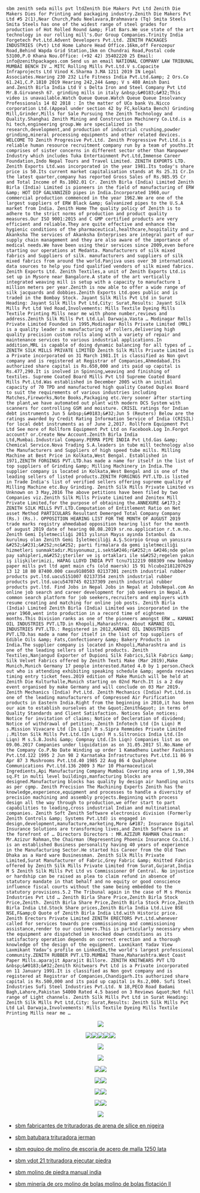 
```
sbm zenith seda mills pvt ltdZenith Die Makers Pvt Ltd Zenith Die Makers Dies for Printing and packaging industry.Zenith Die Makers Pvt Ltd #5 2(1),Near Church,Padu Neelavara,Brahmavara (Tq) Smita Steels Smita Steels has one of the widest range of steel grades for production of Hot Rolled Round &amp; Flat Bars.We use state of the art technology in our rolling mill's.Our Group Companies.Trinity India Forgetech Pvt.Ltd.Advent Developers Pvt.Ltd. ZENITH PACKAGES INDUSTRIES (Pvt) Ltd Home Lahore Head Office.16km,off Ferozepur Road,Behind Wapda Grid Station,1km on Chundrai Road,Postal code 53100,P.O Khana Nou.Office: (+92 42) 35402220 25 Email: info@zenithpackages.com Send us an email NATIONAL COMPANY LAW TRIBUNAL MUMBAI BENCH IV … MITC Rolling Mills Pvt.Ltd.V s.Capacite Infraprojects Ltd Vinod K.Sharma 3.MA 1211 2019 IN Legal Associates.Hearing 230 232 Life Fitness India Pvt.Ltd.&amp; 2 Ors.Co 61.241,C.P.1810 2019 Hearing 242,244 &amp; V s 408 Amish Dani and.Zenith Birla India Ltd V s Delta Iron and Steel Company Pvt Ltd Mr.B.Girvanesh 67. grinding mills in italy &nbsp;&#0183;&#32;This video is unavailable.Watch Queue Queue.Watch Queue Queue Insolvancy Professionals 14 02 2018 : In the matter of UCo bank Vs.Nicco corporation Ltd.(Appeal under section 42 by FC,kolkata Bench) Grinding Mill,Grinder,Mills for Sale Pursuing the Zenith Technology and Quality.Shanghai Zenith Mining and Construction Machinery Co.Ltd.is a hi tech,engineering group.We are specialized in the research,development,and production of industrial crushing,powder grinding,mineral processing equipments and other related devices. WELCOME TO Zenith Progresive Pvt.Ltd. Zenith Progressive Pvt.Ltd.is a reliable human resource recruitment company run by a team of youths.It comprises of sister concerns in different sector other than Manpower Industry which includes Tuka Entertainment Pvt.Ltd,Immense Career Foundation,Indo Nepal Tours and Travel Limited. ZENITH EXPORTS LTD. Zenith Exports Ltd.was incorporated in the year 1981.Its today's share price is 50.Its current market capitalisation stands at Rs 25.31 Cr.In the latest quarter,company has reported Gross Sales of Rs.985.95 Cr and Total Income of Rs.1002.01 Cr. Zenith Birla (India) Limited Zenith Birla (India) Limited is pioneers in the field of manufacturing of ERW &amp; HOT DIP GALVANIZED pipes in India.Incorporated 1960,our commercial production commenced in the year 1962.We are one of the largest suppliers of ERW Black &amp; Galvanized pipes to the U.S.A market from India. Zenith Home The quality policy of Zenith is to adhere to the strict norms of production and product quality measures.Our ISO 9001:2015 and C GMP certified products are very efficient and reliable.They are quite effective and enhance the hygienic conditions of the pharmaceutical,healthcare,hospitality and … Akanksha The services of Akanksha Enterprises are integral part of our supply chain management and they are also aware of the importance of medical needs.We have been using their services since 2009,even before starting our operations at Medanta. Manufacturers of silk mixed fabrics and Suppliers of silk. manufacturers and suppliers of silk mixed fabrics from around the world.Panjiva uses over 30 international data sources to help you find qualified vendors of silk mixed fabrics. Zenith Exports Ltd. Zenith Textiles,a unit of Zenith Exports Ltd.is set up in Mysore near Bangalore.A state of the art vertically integrated weaving mill is setup with a capacity to manufacture 1 million meters per year.Zenith is now able to offer a wide range of silk jacquards and dobbies.Zenith Exports Ltd.goes public and is traded in the Bombay Stock. Jayant Silk Mills Pvt Ltd in Surat Heading: Jayant Silk Mills Pvt Ltd,City: Surat,Results: Jayant Silk Mills Pvt Ltd Ved Road,Involvements: Mills Textile Dyeing Mills Textile Printing Mills near me with phone number,reviews and address.Zenith Silk Mills Pvt Ltd.Lal Darwaja.Vasta … Modinagar Rolls Private Limited Founded in 1995,Modinagar Rolls Private Limited (MRL) is a quality leader in manufacturing of rollers,delivering high quality precision custom rolls along with a variety of repair and maintenance services to various industrial applications.In addition,MRL is capable of doing dynamic balancing for all types of … ZENITH SILK MILLS PRIVATE LIMITED Zenith Silk Mills Private Limited is a Private incorporated on 31 March 1981.It is classified as Non govt company and is registered at Registrar of Companies,Ahmedabad.Its authorized share capital is Rs.650,000 and its paid up capital is Rs.477,290.It is inolved in Spinning,weaving and finishing of textiles. Supreme Coated Board Mills Pvt Ltd Supreme Coated Board Mills Pvt.Ltd.Was established in December 2005 with an initial capacity of 70 TPD and manufactured high quality Coated Duplex Board to suit the requirements of various industries including Matches,Fireworks,Note Books,Packaging etc.Very sooner after starting the plant,we have automated out plant with modern DCS System with scanners for controlling GSM and moisture. CRISIL ratings for Indian debt instruments Jun 5 &nbsp;&#0183;&#32;Jun 5 (Reuters) Below are the ratings awarded by Credit Rating Information Service of India (CRISIL) for local debt instruments as of June 2,2017. Rollform Equipment Pvt Ltd See more of Rollform Equipment Pvt Ltd on Facebook.Log In.Forgot account? or.Create New Account.Zenith Birla India Ltd,Mumbai.Industrial Company.PERMA PIPE INDIA Pvt Ltd.Gas &amp; Chemical Service.Nova Trading S.A.leaders in tube mill technology also the Manufacturers and Suppliers of high speed tube mills. Milling Machine at Best Price in Kolkata,West Bengal. Established in 1971,ZENITH FORGINGS PVT.LTD.has made a name for itself in the list of top suppliers of Grinding &amp; Milling Machinery in India.The supplier company is located in Kolkata,West Bengal and is one of the leading sellers of listed products.ZENITH FORGINGS PVT.LTD.is listed in Trade India's list of verified sellers offering supreme quality of Milling Machine etc.Buy Grinding. Zenith Silk Mills Private Limited vs Unknown on 3 May,2016 The above petitions have been filed by two Companies viz.Zenith Silk Mills Private Limited and Zenitex Mill Private Limited,for the purpose of obtaining the.ANNEXURE &#173;2 ZENITH SILK MILLS PVT.LTD.Computation of Entitlement Ratio on Net asset Method PARTICULARS Resultant Demerged Total Company Company (Rs.) (Rs.). OPPOSITION HEARING LIST FOR THE MONTH OF AUGUST 2019 trade marks registry ahmedabad opposition hearing list for the month of august 2019 date of hearing 08.08.2019 sr.no.application r.t.m.no. Zenith Gemi İşletmeciliği 2013 yılının Mayıs ayında İstanbul da kurulmuş olan Zenith Gemi İşletmeciliği A.Ş.Scorpio Group un yanısıra &#252;&#231;&#252;nc&#252; parti firmalara da gemi işletmeciliği hizmetleri sunmaktadır.Misyonumuz,i.sekt&#246;r&#252;n &#246;nde gelen pay sahipleri,m&#252;şteriler ve iş ortakları ile s&#252;regelen yakın iş ilişkilerimizi, HAPAG LLOYD INDIA PVT tcnu7112219 088309 new bombay paper mills pvt ltd apmt main cfs (old maersk) 15 91 hlcubo2181207629 13 12 18 80 87400.000 caxu9180503 02137301 zenith industrial rubber products pvt.ltd.uacu5151007 02137354 zenith industrial rubber products pvt.ltd.uacu5470745 02137309 zenith industrial rubber products pvt.ltd. Find Jobs in Nepal Jobs in Nepal at JobsNepal.com An online job search and career development for job seekers in Nepal.A common search platform for job seekers,recruiters and employers with resume creating and matching for online job posts. Zenith Birla (India) Limited Zenith Birla (India) Limited was incorporated in the year 1960,went into production in a record time of eighteen months.This Division ranks as one of the pioneers amongst ERW … KAMANI OIL INDUSTRIES PVT.LTD.in Khopoli,Maharashtra. About KAMANI OIL INDUSTRIES PVT.LTD.: Registered in 2012,KAMANI OIL INDUSTRIES PVT.LTD.has made a name for itself in the list of top suppliers of Edible Oils &amp; Fats,Confectionery &amp; Bakery Products in India.The supplier company is located in Khopoli,Maharashtra and is one of the leading sellers of listed products. Zenith Textiles,Nanjangud Exporter of Dupioni Silk Fabrics,Silk Fabrics &amp; Silk Velvet Fabrics offered by Zenith Texti Make (Mar 2019),Make Munich,Munich Germany 17 people interested.Rated 4.0 by 1 person.Check out who is attending exhibiting speaking schedule &amp; agenda reviews timing entry ticket fees.2019 edition of Make Munich will be held at Zenith Die Kulturhalle,Munich starting on 02nd March.It is a 2 day event organised by make Germany and will conclude on 03 Mar 2019. Zenith Mechanics (India) Pvt.Ltd. Zenith Mechanics (India) Pvt.Ltd.is one of the leading manufacturers of Compressed Air Purification products in Eastern India.Right from the beginning in 2010,it has been our aim to establish ourselves at the &quot;Zenith&quot; in terms of Quality Standards and Client Satisfaction. Notices Sale notices; Notice for invitation of claims; Notice of Decleration of dividend; Notice of withdrawal of petition;.Zenith Infotech Ltd (In Liqn) M s.Mission Vivacare Ltd (In Liqn) M s.Sipra Remmides Private Limited ;.Milton Silk Mills Pvt.Ltd.(In Liqn) M s.Siltronics India Ltd.(In Liqn) M s.S.B.Joshi &amp; Compnay Ltd.(In Liqn) Companies list as on 09.06.2017 Companies under liquidation as on 31.05.2017 Sl.No.Name of the Company Co.P.No Date Winding up order 1 Kamadhenu Leather Fashions Pvt.Ltd.122 1995 2 Jun 98 2 Karnataka Infrastructures Pvt.Ltd.11 86 9 Apr 87 3 Mushrooms Pvt.Ltd.40 1985 22 Aug 86 4 Qualphone Communications Pvt.Ltd.136 2009 3 Mar 10 Pharmaceutical Ingredients,Api Manufacturing Company Mumbai Covering area of 1,59,304 sq.Ft in multi level buildings,manfacturing blocks are designed.Manufacturing blocks has quality by design air handling units as per cgmp. Zenith Precision The Machining Experts Zenith has the knowledge,experience,equipment and processes to handle a diversity of precision machining and assembly projects.Beginning with process design all the way through to production,we offer start to part capabilities to leading,cross industrial Indian and multinational companies. Zenith Soft Zenith Software electronics division (Formerly Zenith Controls &amp; Systems Pvt.Ltd) is engaged in design,development,manufacture,marketing,More &#187; Insurance Digital Insurance Solutions are transforming lives,and Zenith Software is at the forefront of … Directors Directors : MR.AZIZUR RAHMAN Chairman: Mr.Azizur Rahman,the Chairman (Representing Phoenix Insurance Co.Ltd.) is an established Business personality having 40 years of experience in the Manufacturing Sector.He started his Career from the Old Town Dhaka as a Hard ware Businessman. Zenith Silk Mills Private Limited,Surat Manufacturer of Fabric,Grey Fabric &amp; Knitted Fabrics offered by Zenith Silk Mills Private Limited from Surat,Gujarat,India M S Zenith Silk Mills Pvt Ltd vs Commissioner Of Central. No injustice or hardship can be raised as plea to claim refund in absence of statutory mandate in that behalf and no equity or good conscience influence fiscal courts without the same being embedded to the statutory provisions.5.2 The Tribunal again in the case of M s Phonix Industries Pvt Ltd … Zenith Birla Share Price,Zenith Birla Stock Price,Zenith. Zenith Birla Share Price,Zenith Birla Stock Price,Zenith Birla India Ltd.Stock Share prices,Zenith Birla India Ltd.Live BSE NSE,F&amp;O Quote of Zenith Birla India Ltd.with Historic price. Zenith Erectors Private Limited ZENITH ERECTORS Pvt.Ltd.whenever called for services towards pre commissioning and commissioning assistance,render to our customers.This is particularly necessary when the equipment are dispatched in knocked down conditions as its satisfactory operation depends on correct erection and a thorough knowledge of the design of the equipment. Laxmikant Yadav View Laxmikant Yadav’s profile on LinkedIn,the world's largest professional community.ZENITH RUBBER PVT.LTD.MUMBAI Thane,Maharashtra.West Coast Paper Mills.aparajit Aparajit Billore. ZENITH KNITWEARS PVT LTD &nbsp;&#0183;&#32;Zenith Knitwears Pvt Ltd is a Private incorporated on 11 January 1991.It is classified as Non govt company and is registered at Registrar of Companies,Chandigarh.Its authorized share capital is Rs.500,000 and its paid up capital is Rs.2,000. Sufi Steel Industries Sufi Steel Industries Pvt.Ltd. N 18,PECO Road Badami Bagh,Lahore,Pakistan 54000 Rated 4.5 based on 3 Reviews &quot;Not full range of Light channels. Zenith Silk Mills Pvt Ltd in Surat Heading: Zenith Silk Mills Pvt Ltd,City: Surat,Results: Zenith Silk Mills Pvt Ltd Lal Darwaja,Involvements: Mills Textile Dyeing Mills Textile Printing Mills near me … 
```

<div align="center">

<a href="https://es-crusher.shibang-china.com/github&k=sbm+zenith+seda+mills+pvt+ltd"><img src="https://static.shibang-china.com/es/crusher/logo.jpg"></a>

<a href="https://es-crusher.shibang-china.com/github&k=sbm+zenith+seda+mills+pvt+ltd"><img src="https://static.shibang-china.com/es/crusher/index.jpg"></a><a href="https://es-crusher.shibang-china.com/material.htmlgithub&k=sbm+zenith+seda+mills+pvt+ltd"><img src="https://static.shibang-china.com/es/crusher/material.jpg"></a><a href="https://es-crusher.shibang-china.com/application.htmlgithub&k=sbm+zenith+seda+mills+pvt+ltd"><img src="https://static.shibang-china.com/es/crusher/application.jpg"></a><a href="https://es-crusher.shibang-china.com/aboutus.htmlgithub&k=sbm+zenith+seda+mills+pvt+ltd"><img src="https://static.shibang-china.com/es/crusher/aboutus.jpg"></a><a href="https://es-crusher.shibang-china.com/contact.htmlgithub&k=sbm+zenith+seda+mills+pvt+ltd"><img src="https://static.shibang-china.com/es/crusher/contact.jpg"></a>

<a href="https://es-crusher.shibang-china.com/github&k=sbm+zenith+seda+mills+pvt+ltd"><img src="https://static.shibang-china.com/es/crusher/banner.jpg"></a>

<a href="https://swt.shibang-china.com/github&k=sbm+zenith+seda+mills+pvt+ltd"><img src="https://static.shibang-china.com/es/crusher/text.jpg"></a>

<a href="https://swt.shibang-china.com/github&k=sbm+zenith+seda+mills+pvt+ltd"><img src="https://static.shibang-china.com/es/crusher/chat.jpg"></a><a href="https://es-crusher.shibang-china.com/contact.htmlgithub&k=sbm+zenith+seda+mills+pvt+ltd"><img src="https://static.shibang-china.com/es/crusher/message.jpg"></a>

<a href="https://es-crusher.shibang-china.com/products/pe.htmlgithub&k=sbm+zenith+seda+mills+pvt+ltd"><img src="https://static.shibang-china.com/es/crusher/pe.jpg"></a><a href="https://es-crusher.shibang-china.com/products/pf.htmlgithub&k=sbm+zenith+seda+mills+pvt+ltd"><img src="https://static.shibang-china.com/es/crusher/pf.jpg"></a>

<a href="https://es-crusher.shibang-china.com/products/hpt.htmlgithub&k=sbm+zenith+seda+mills+pvt+ltd"><img src="https://static.shibang-china.com/es/crusher/hpt.jpg"></a><a href="https://es-crusher.shibang-china.com/products/vsi.htmlgithub&k=sbm+zenith+seda+mills+pvt+ltd"><img src="https://static.shibang-china.com/es/crusher/vsi.jpg"></a>

<a href="https://es-crusher.shibang-china.com/products/klv.htmlgithub&k=sbm+zenith+seda+mills+pvt+ltd"><img src="https://static.shibang-china.com/es/crusher/klv.jpg"></a><a href="https://es-crusher.shibang-china.com/products/portable.htmlgithub&k=sbm+zenith+seda+mills+pvt+ltd"><img src="https://static.shibang-china.com/es/crusher/portable.jpg"></a>

<a href="https://swt.shibang-china.com/github&k=sbm+zenith+seda+mills+pvt+ltd"><img src="https://static.shibang-china.com/es/crusher/case.jpg"></a>

</div>


* [sbm fabricantes de trituradoras de arena de sílice en nigeira](sbm%20fabricantes%20de%20trituradoras%20de%20arena%20de%20s%C3%ADlice%20en%20nigeira.md)

* [sbm batubara trituradora jerman](sbm%20batubara%20trituradora%20jerman.md)

* [sbm equipo de molino de escoria de acero de malla 1250 lata](sbm%20equipo%20de%20molino%20de%20escoria%20de%20acero%20de%20malla%201250%20lata.md)

* [sbm vdot 21 trituradora ejecutar piedra](sbm%20vdot%2021%20trituradora%20ejecutar%20piedra.md)

* [sbm molino de piedra manual india](sbm%20molino%20de%20piedra%20manual%20india.md)

* [sbm minería de oro molino de bolas molino de bolas flotación ll](sbm%20miner%C3%ADa%20de%20oro%20molino%20de%20bolas%20molino%20de%20bolas%20flotaci%C3%B3n%20ll.md)